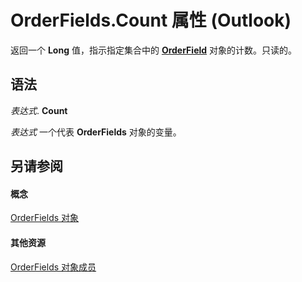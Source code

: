 
# OrderFields.Count 属性 (Outlook)

返回一个 **Long** 值，指示指定集合中的 **[OrderField](4ae32270-bde9-3178-bca3-f8d145779d3d.md)** 对象的计数。只读的。


## 语法

 _表达式_. **Count**

 _表达式_ 一个代表 **OrderFields** 对象的变量。


## 另请参阅


#### 概念


[OrderFields 对象](e115fb80-352d-fd2e-c1c3-d266776fe122.md)
#### 其他资源


[OrderFields 对象成员](c6783e6a-ba75-3768-37f7-274ed6df0a49.md)